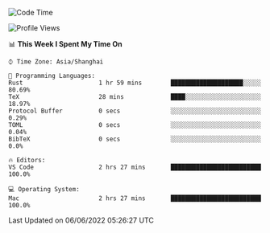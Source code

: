 <!--START_SECTION:waka-->
![Code Time](http://img.shields.io/badge/Code%20Time-1%2C362%20hrs%2037%20mins-blue)

![Profile Views](http://img.shields.io/badge/Profile%20Views-11-blue)

📊 **This Week I Spent My Time On** 

```text
⌚︎ Time Zone: Asia/Shanghai

💬 Programming Languages: 
Rust                     1 hr 59 mins        ████████████████████░░░░░   80.69% 
TeX                      28 mins             ████░░░░░░░░░░░░░░░░░░░░░   18.97% 
Protocol Buffer          0 secs              ░░░░░░░░░░░░░░░░░░░░░░░░░   0.29% 
TOML                     0 secs              ░░░░░░░░░░░░░░░░░░░░░░░░░   0.04% 
BibTeX                   0 secs              ░░░░░░░░░░░░░░░░░░░░░░░░░   0.0%

🔥 Editors: 
VS Code                  2 hrs 27 mins       █████████████████████████   100.0%

💻 Operating System: 
Mac                      2 hrs 27 mins       █████████████████████████   100.0%

```


 Last Updated on 06/06/2022 05:26:27 UTC
<!--END_SECTION:waka-->
